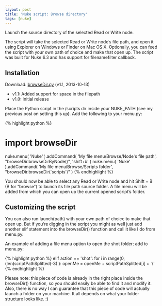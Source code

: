 ```yaml
---
layout: post
title: 'Nuke script: Browse directory'
tags: [nuke]
---
```


Launch the source directory of the selected Read or Write node.

<!--more-->

The script will take the selected Read or Write node’s file path, and open it using Explorer on Windows or Finder on Mac OS X. Optionally, you can feed the script with your own path of choice and make that open up. The script was built for Nuke 6.3 and has support for filenamefilter callback.

## Installation

Download: [browseDir.py](https://github.com/fredrikaverpil/nuke/raw/master/scripts/browseDir.py) (v1.1, 2013-10-13)

- v1.1: Added support for space in the filepath
- v1.0: Initial release

Place the Python script in the /scripts dir inside your NUKE_PATH (see my previous post on setting this up). Add the following to your menu.py:

{% highlight python %}
# import browseDir
nuke.menu( 'Nuke' ).addCommand( 'My file menu/Browse/Node\'s file path', "browseDir.browseDirByNode()", 'shift+b' )
nuke.menu( 'Nuke' ).addCommand( 'My file menu/Browse/Scripts folder', "browseDir.browseDir('scripts')" )
{% endhighlight %}

You should now be able to select any Read or Write node and hit Shift + B (B for “browse”) to launch its file path source folder. A file menu will be added from which you can open up the current opened script’s folder.

## Customizing the script

You can also run launch(path) with your own path of choice to make that open up. But if you’re digging in the script you might as well just add another elif statement into the browseDir() function and call it like I do from menu.py.

An example of adding a file menu option to open the shot folder; add to menu.py:

{% highlight python %}
elif action == 'shot':
	for i in range(0, (len(scriptPathSplitted)-3) ):
		openMe = openMe + scriptPathSplitted[i] + '/'
{% endhighlight %}

Please note: this piece of code is already in the right place inside the browseDir() function, so you should easily be able to find it and modify it. Also, there is no way I can guarantee that this piece of code will actually launch a folder on your machine. It all depends on what your folder structure looks like. :)
